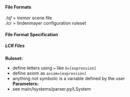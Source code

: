 #### File Formats
_.tsf_ = tremor scene file  
_.lcr_ = lindenmayer configuration ruleset

#### File Format Specification
##### LCR Files
**Ruleset:**
 * define letters using `=` like `X=[expression]`
 * define axiom as `axiom=[expression]`
 * anything not symbolic is a variable defined by the user  
**Parameters:**
 * see main/lsystems/parser.py/LSystem